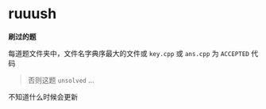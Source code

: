 # ruuush

**刷过的题**

每道题文件夹中，文件名字典序最大的文件或 `key.cpp` 或 `ans.cpp` 为 `ACCEPTED` 代码

> 否则这题 `unsolved` …

不知道什么时候会更新
